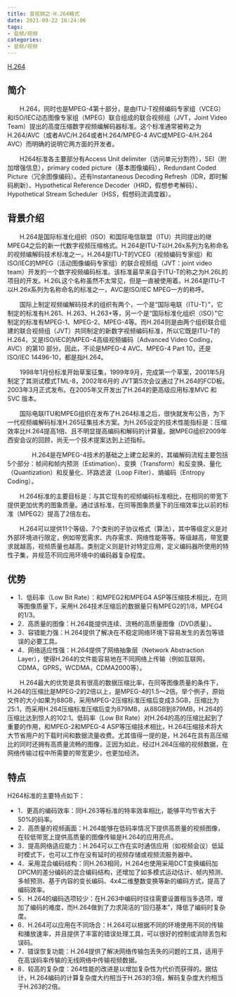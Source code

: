 ```yaml
---
title: 音视频之-H.264格式
date: 2021-09-22 16:24:06
tags:
- 音频/视频
categories: 
- 音频/视频
---
```


[H.264](https://baike.baidu.com/item/H.264/1022230)

## 简介

&emsp;&emsp;H.264，同时也是MPEG-4第十部分，是由ITU-T视频编码专家组（VCEG）和ISO/IEC动态图像专家组（MPEG）联合组成的联合视频组（JVT，Joint Video Team）提出的高度压缩数字视频编解码器标准。这个标准通常被称之为H.264/AVC（或者AVC/H.264或者H.264/MPEG-4 AVC或MPEG-4/H.264 AVC）而明确的说明它两方面的开发者。

&emsp;&emsp;H264标准各主要部分有Access Unit delimiter（访问单元分割符），SEI（附加增强信息），primary coded picture（基本图像编码），Redundant Coded Picture（冗余图像编码）。还有Instantaneous Decoding Refresh（IDR，即时解码刷新）、Hypothetical Reference Decoder（HRD，假想参考解码）、Hypothetical Stream Scheduler（HSS，假想码流调度器）。

<!--more-->
## 背景介绍

&emsp;&emsp;H.264是国际标准化组织（ISO）和国际电信联盟（ITU）共同提出的继MPEG4之后的新一代数字视频压缩格式。H.264是ITU-T以H.26x系列为名称命名的视频编解码技术标准之一。H.264是ITU-T的VCEG（视频编码专家组）和ISO/IEC的MPEG（活动图像编码专家组）的联合视频组（JVT：joint video team）开发的一个数字视频编码标准。该标准最早来自于ITU-T的称之为H.26L的项目的开发。H.26L这个名称虽然不太常见，但是一直被使用着。H.264是ITU-T以H.26x系列为名称命名的标准之一，AVC是ISO/IEC MPEG一方的称呼。

&emsp;&emsp;国际上制定视频编解码技术的组织有两个，一个是“国际电联（ITU-T）”，它制定的标准有H.261、H.263、H.263+等，另一个是“国际标准化组织（ISO）”它制定的标准有MPEG-1、MPEG-2、MPEG-4等。而H.264则是由两个组织联合组建的联合视频组（JVT）共同制定的新数字视频编码标准，所以它既是ITU-T的H.264，又是ISO/IEC的MPEG-4高级视频编码（Advanced Video Coding，AVC）的第10 部分。因此，不论是MPEG-4 AVC、MPEG-4 Part 10，还是ISO/IEC 14496-10，都是指H.264。

&emsp;&emsp;1998年1月份标准开始草案征集，1999年9月，完成第一个草案，2001年5月制定了其测试模式TML-8，2002年6月的 JVT第5次会议通过了H.264的FCD板。2003年3月正式发布。在2005年又开发出了H.264的更高级应用标准MVC 和 SVC 版本。

&emsp;&emsp;国际电联ITU和MPEG组织在发布了H.264标准之后，很快就发布公告，为下一代视频编解码标准H.265征集技术方案。为H.265设定的技术性能指标是：压缩效率比H.264提高1倍、且不明显提高编码和解码的计算量。据MPEG组织2009年西安会议的回顾，尚无一个技术提案达到上述指标。

&emsp;&emsp;&emsp;&emsp;H.264是在MPEG-4技术的基础之上建立起来的，其编解码流程主要包括5个部分：帧间和帧内预测（Estimation）、变换（Transform）和反变换、量化（Quantization）和反量化、环路滤波（Loop Filter）、熵编码（Entropy Coding）。

&emsp;&emsp;H.264标准的主要目标是：与其它现有的视频编码标准相比，在相同的带宽下提供更加优秀的图象质量。通过该标准，在同等图象质量下的压缩效率比以前的标准（MPEG2）提高了2倍左右。

&emsp;&emsp;H.264可以提供11个等级、7个类别的子协议格式（算法），其中等级定义是对外部环境进行限定，例如带宽需求、内存需求、网络性能等等。等级越高，带宽要求就越高，视频质量也越高。类别定义则是针对特定应用，定义编码器所使用的特性子集，并规范不同应用环境中的编码器复杂程度。

## 优势

* 1．低码率（Low Bit Rate）：和MPEG2和MPEG4 ASP等压缩技术相比，在同等图像质量下，采用H.264技术压缩后的数据量只有MPEG2的1/8，MPEG4的1/3。
* 2．高质量的图像：H.264能提供连续、流畅的高质量图像（DVD质量）。
* 3．容错能力强：H.264提供了解决在不稳定网络环境下容易发生的丢包等错误的必要工具。
* 4．网络适应性强：H.264提供了网络抽象层（Network Abstraction Layer），使得H.264的文件能容易地在不同网络上传输（例如互联网，CDMA，GPRS，WCDMA，CDMA2000等）。

&emsp;&emsp;H.264最大的优势是具有很高的数据压缩比率，在同等图像质量的条件下，H.264的压缩比是MPEG-2的2倍以上，是MPEG-4的1.5～2倍。举个例子，原始文件的大小如果为88GB，采用MPEG-2压缩标准压缩后变成3.5GB，压缩比为25∶1，而采用H.264压缩标准压缩后变为879MB，从88GB到879MB，H.264的压缩比达到惊人的102∶1。低码率（Low Bit Rate）对H.264的高的压缩比起到了重要的作用，和MPEG-2和MPEG-4 ASP等压缩技术相比，H.264压缩技术将大大节省用户的下载时间和数据流量收费。尤其值得一提的是，H.264在具有高压缩比的同时还拥有高质量流畅的图像，正因为如此，经过H.264压缩的视频数据，在网络传输过程中所需要的带宽更少，也更加经济。

## 特点

H264标准的主要特点如下：

* 1．更高的编码效率：同H.263等标准的特率效率相比，能够平均节省大于50%的码率。
* 2．高质量的视频画面：H.264能够在低码率情况下提供高质量的视频图像，在较低带宽上提供高质量的图像传输是H.264的应用亮点。
* 3．提高网络适应能力：H.264可以工作在实时通信应用（如视频会议）低延时模式下，也可以工作在没有延时的视频存储或视频流服务器中。
* 4．采用混合编码结构：同H.263相同，H.264也使用采用DCT变换编码加DPCM的差分编码的混合编码结构，还增加了如多模式运动估计、帧内预测、多帧预测、基于内容的变长编码、4x4二维整数变换等新的编码方式，提高了编码效率。
* 5．H.264的编码选项较少：在H.263中编码时往往需要设置相当多选项，增加了编码的难度，而H.264做到了力求简洁的“回归基本”，降低了编码时复杂度。
* 6．H.264可以应用在不同场合：H.264可以根据不同的环境使用不同的传输和播放速率，并且提供了丰富的错误处理工具，可以很好的控制或消除丢包和误码。
* 7．错误恢复功能：H.264提供了解决网络传输包丢失的问题的工具，适用于在高误码率传输的无线网络中传输视频数据。
* 8．较高的复杂度：264性能的改进是以增加复杂性为代价而获得的。据估计，H.264编码的计算复杂度大约相当于H.263的3倍，解码复杂度大约相当于H.263的2倍。
